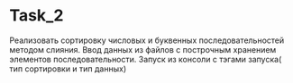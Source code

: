 # Task_2
Реализовать сортировку числовых и буквенных последовательностей методом слияния. Ввод данных из файлов с построчным хранением элементов последовательности. Запуск из консоли с тэгами запуска( тип сортировки и тип данных)
